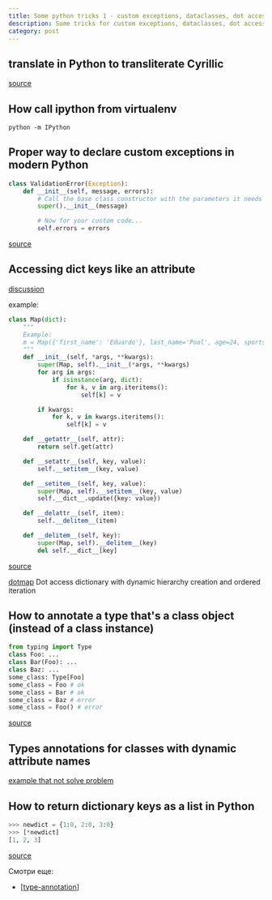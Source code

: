 ```yaml
---
title: Some python tricks 1 - custom exceptions, dataclasses, dot accessing to dict and annotations
description: Some tricks for custom exceptions, dataclasses, dot accessing to dict and annotations
category: post
---
```

## translate in Python to transliterate Cyrillic

[source](https://stackoverflow.com/a/14173535/15966204)

## How call ipython from virtualenv

`python -m IPython`

## Proper way to declare custom exceptions in modern Python

```python
class ValidationError(Exception):
    def __init__(self, message, errors):
        # Call the base class constructor with the parameters it needs
        super().__init__(message)

        # Now for your custom code...
        self.errors = errors
```

[source](https://stackoverflow.com/questions/1319615/proper-way-to-declare-custom-exceptions-in-modern-python)

## Accessing dict keys like an attribute

[discussion](https://stackoverflow.com/questions/4984647/accessing-dict-keys-like-an-attribute)

example:

```python
class Map(dict):
    """
    Example:
    m = Map({'first_name': 'Eduardo'}, last_name='Pool', age=24, sports=['Soccer'])
    """
    def __init__(self, *args, **kwargs):
        super(Map, self).__init__(*args, **kwargs)
        for arg in args:
            if isinstance(arg, dict):
                for k, v in arg.iteritems():
                    self[k] = v

        if kwargs:
            for k, v in kwargs.iteritems():
                self[k] = v

    def __getattr__(self, attr):
        return self.get(attr)

    def __setattr__(self, key, value):
        self.__setitem__(key, value)

    def __setitem__(self, key, value):
        super(Map, self).__setitem__(key, value)
        self.__dict__.update({key: value})

    def __delattr__(self, item):
        self.__delitem__(item)

    def __delitem__(self, key):
        super(Map, self).__delitem__(key)
        del self.__dict__[key]
```

[source](https://stackoverflow.com/a/32107024/15966204)

[dotmap](https://github.com/drgrib/dotmap) Dot access dictionary with dynamic hierarchy creation and ordered iteration

## How to annotate a type that's a class object (instead of a class instance)

```python
from typing import Type
class Foo: ...
class Bar(Foo): ...
class Baz: ...
some_class: Type[Foo]
some_class = Foo # ok
some_class = Bar # ok
some_class = Baz # error
some_class = Foo() # error
```

[source](https://stackoverflow.com/a/43457817/15966204)

## Types annotations for classes with dynamic attribute names

[example that not solve problem](https://stackoverflow.com/questions/68213424/types-annotations-for-classes-with-dynamic-attribute-names)

## How to return dictionary keys as a list in Python

```python
>>> newdict = {1:0, 2:0, 3:0}
>>> [*newdict]
[1, 2, 3]
```

[source](https://stackoverflow.com/questions/16819222/how-to-return-dictionary-keys-as-a-list-in-python)

Смотри еще:

- [[type-annotation]]

[//begin]: # "Autogenerated link references for markdown compatibility"
[type-annotation]: ../notes/type-annotation "Аннотация типов в python"
[//end]: # "Autogenerated link references"